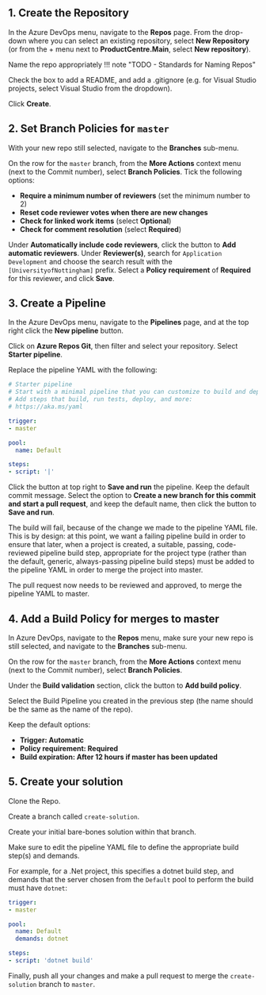 ## 1. Create the Repository

In the Azure DevOps menu, navigate to the **Repos** page. From the drop-down where you can select an existing repository, select **New Repository** (or from the + menu next to **ProductCentre.Main**, select **New repository**).

Name the repo appropriately
!!! note "TODO - Standards for Naming Repos"

Check the box to add a README, and add a .gitignore (e.g. for Visual Studio projects, select Visual Studio from the dropdown).

Click **Create**.


## 2. Set Branch Policies for `master`

With your new repo still selected, navigate to the **Branches** sub-menu.

On the row for the `master` branch, from the **More Actions** context menu (next to the Commit number), select **Branch Policies**. Tick the following options:

* **Require a minimum number of reviewers** (set the minimum number to 2)
* **Reset code reviewer votes when there are new changes**
* **Check for linked work items** (select **Optional**)
* **Check for comment resolution** (select **Required**)

Under **Automatically include code reviewers**, click the button to **Add automatic reviewers**. Under **Reviewer(s)**, search for `Application Development` and choose the search result with the `[UniversityofNottingham]` prefix. Select a **Policy requirement** of **Required** for this reviewer, and click **Save**.


## 3. Create a Pipeline

In the Azure DevOps menu, navigate to the **Pipelines** page, and at the top right click the **New pipeline** button.

Click on **Azure Repos Git**, then filter and select your repository. Select **Starter pipeline**.

Replace the pipeline YAML with the following:

```yaml
# Starter pipeline
# Start with a minimal pipeline that you can customize to build and deploy your code.
# Add steps that build, run tests, deploy, and more:
# https://aka.ms/yaml

trigger:
- master

pool:
  name: Default

steps:
- script: '|'
```

Click the button at top right to **Save and run** the pipeline. Keep the default commit message. Select the option to **Create a new branch for this commit and start a pull request**, and keep the default name, then click the button to **Save and run**.

The build will fail, because of the change we made to the pipeline YAML file. This is by design: at this point, we want a failing pipeline build in order to ensure that later, when a project is created, a suitable, passing, code-reviewed pipeline build step, appropriate for the project type (rather than the default, generic, always-passing pipeline build steps) must be added to the pipeline YAML in order to merge the project into master.

The pull request now needs to be reviewed and approved, to merge the pipeline YAML to master.


## 4. Add a Build Policy for merges to master

In Azure DevOps, navigate to the **Repos** menu, make sure your new repo is still selected, and navigate to the **Branches** sub-menu.

On the row for the `master` branch, from the **More Actions** context menu (next to the Commit number), select **Branch Policies**.

Under the **Build validation** section, click the button to **Add build policy**.

Select the Build Pipeline you created in the previous step (the name should be the same as the name of the repo).

Keep the default options:

* **Trigger: Automatic**
* **Policy requirement: Required**
* **Build expiration: After 12 hours if master has been updated**


## 5. Create your solution

Clone the Repo.

Create a branch called `create-solution`.

Create your initial bare-bones solution within that branch.

Make sure to edit the pipeline YAML file to define the appropriate build step(s) and demands.

For example, for a .Net project, this specifies a dotnet build step, and demands that the server chosen from the `Default` pool to perform the build must have `dotnet`:

```yaml
trigger:
- master

pool:
  name: Default
  demands: dotnet

steps:
- script: 'dotnet build'
```

Finally, push all your changes and make a pull request to merge the `create-solution` branch to `master`.
